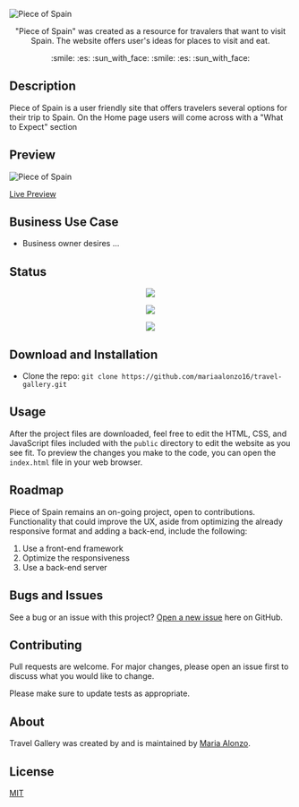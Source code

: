 ![Piece of Spain](https://user-images.githubusercontent.com/93888269/147801148-1f8b9667-0705-4e3b-900e-3a2c85eb50c9.png)

<p align="center"> "Piece of Spain" was created as a resource for travalers that want to visit Spain. The website offers user's ideas for places to visit and eat. </p>

<p align="center"> :smile: :es: :sun_with_face: :smile: :es: :sun_with_face:</p>

## Description

Piece of Spain is a user friendly site that offers travelers several options for their trip to Spain.
On the Home page users will come across with a "What to Expect" section

## Preview

![Piece of Spain]()

[Live Preview](https://user-images.githubusercontent.com/93888269/147800898-dc1efd35-0c2b-40c4-af5a-696212bd4099.mp4)

## Business Use Case

- Business owner desires ...

## Status

<p align="center"> <img src="https://img.shields.io/tokei/lines/github/mariaalonzo16/travel-gallery" /> </p>

<p align="center"> <img src="https://img.shields.io/github/languages/count/mariaalonzo16/travel-gallery" /> </p>

<p align="center"> <img src="https://img.shields.io/github/repo-size/mariaalonzo16/travel-gallery" /> </p>

## Download and Installation

- Clone the repo: `git clone https://github.com/mariaalonzo16/travel-gallery.git`

## Usage

After the project files are downloaded, feel free to edit the HTML, CSS, and JavaScript files included with the `public` directory to 
edit the website as you see fit. To preview the changes you make to the code, you can open 
the `index.html` file in your web browser.

## Roadmap

Piece of Spain remains an on-going project, open to contributions.  Functionality that could improve the UX, aside from optimizing the already responsive format and adding a back-end, include the following:

1) Use a front-end framework
2) Optimize the responsiveness
3) Use a back-end server 

## Bugs and Issues

See a bug or an issue with this project? [Open a new issue](https://github.com/mariaalonzo16/travel-gallery/issues) here on GitHub.

## Contributing
Pull requests are welcome. For major changes, please open an issue first to discuss what you would like to change.

Please make sure to update tests as appropriate.

## About

Travel Gallery was created by and is maintained by [Maria Alonzo](https://www.linkedin.com/in/maria-alonzo-177282127/).

## License
[MIT](https://choosealicense.com/licenses/mit/)